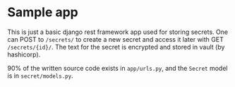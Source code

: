 # Sample app
This is just a basic django rest framework app used for storing secrets. One
can POST to `/secrets/` to create a new secret and access it later with GET
`/secrets/{id}/`. The text for the secret is encrypted and stored in vault (by
hashicorp).

90% of the written source code exists in `app/urls.py`, and the `Secret` model
is in `secret/models.py`.
